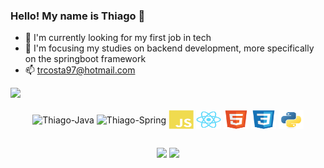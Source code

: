 ### Hello! My name is Thiago 👋


- 🔭 I'm currently looking for my first job in tech
- 🌱 I'm focusing my studies on backend development, more specifically on the springboot framework
- 📫 trcosta97@hotmail.com

<div align="center style="display: inline_block">
  <picture>
  <source
    srcset="https://github-readme-stats.vercel.app/api?username=trcosta97&show_icons=true&theme=dark"
    media="(prefers-color-scheme: dark)"
  />
  <source
    srcset="https://github-readme-stats.vercel.app/api?username=trcosta97&show_icons=true"
     media="(prefers-color-scheme: dark)"
  />
  <img src="https://github-readme-stats.vercel.app/api?username=trcosta97&show_icons=true" />
  </picture>

  <picture>
  <source
    srcset="https://github-readme-stats.vercel.app/api/top-langs/?username=trcosta97&layout=donut-horizontal)](https://github.com/trcosta97/github-readme-stats&theme=dark"
    media="(prefers-color-scheme: dark)"
  />
  </picture>
</div>


  
  <div align="center" style ="display: inline_block"><br>
    <img align="center" alt="Thiago-Java" height="30" width="40" src="https://cdn.jsdelivr.net/gh/devicons/devicon/icons/java/java-original-wordmark.svg">
    <img align="center" alt="Thiago-Spring" height="30" width="40" src="https://cdn.jsdelivr.net/gh/devicons/devicon/icons/spring/spring-original-wordmark.svg">
    <img align="center" alt="Thiago-Js" height="30" width="40" src="https://raw.githubusercontent.com/devicons/devicon/master/icons/javascript/javascript-plain.svg">
    <img align="center" alt="Thiago-React" height="30" width="40" src="https://raw.githubusercontent.com/devicons/devicon/master/icons/react/react-original.svg">
    <img align="center" alt="Thiago-HTML" height="30" width="40" src="https://raw.githubusercontent.com/devicons/devicon/master/icons/html5/html5-original.svg">
    <img align="center" alt="Thiago-CSS" height="30" width="40" src="https://raw.githubusercontent.com/devicons/devicon/master/icons/css3/css3-original.svg">
    <img align="center" alt="Thiago-Python" height="30" width="40" src="https://raw.githubusercontent.com/devicons/devicon/master/icons/python/python-original.svg">
  </div>
  
  ##
  
  <div align="center"> 

   <a href = "mailto:trcosta97@hotmail.com"><img src="https://img.shields.io/badge/Microsoft_Outlook-0078D4?style=for-the-badge&logo=microsoft-outlook&logoColor=white" target="_blank"></a>
  <a href="https://www.linkedin.com/in/trcosta97" target="_blank"><img src="https://img.shields.io/badge/-LinkedIn-%230077B5?style=for-the-badge&logo=linkedin&logoColor=white" target="_blank"></a> 

 
</div>




